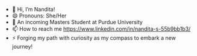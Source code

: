 - 👋 Hi, I’m Nandita!
- 😄 Pronouns: She/Her
- 👀 An incoming Masters Student at Purdue University
- 📫 How to reach me https://www.linkedin.com/in/nandita-s-55b9bb1b3/
- ⚡ Forging my path with curiosity as my compass to embark a new journey! 

<!---
Nandita175/Nandita175 is a ✨ special ✨ repository because its `README.md` (this file) appears on your GitHub profile.
You can click the Preview link to take a look at your changes.
--->
